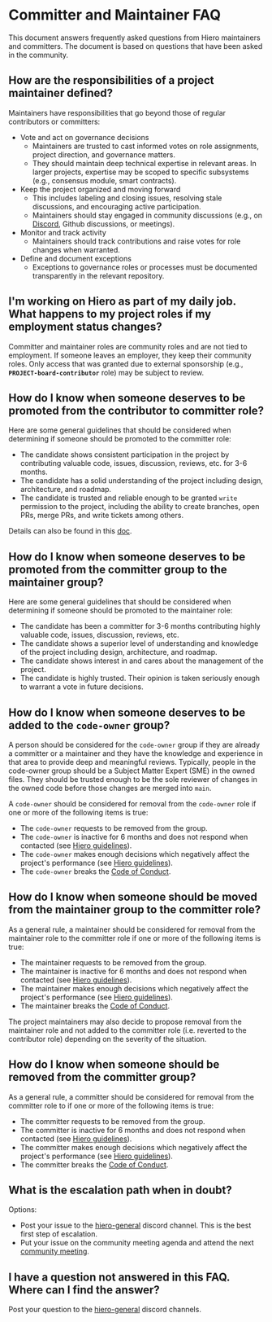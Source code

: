 # Committer and Maintainer FAQ

This document answers frequently asked questions from Hiero maintainers and committers.
The document is based on questions that have been asked in the community.

## How are the responsibilities of a project maintainer defined?

Maintainers have responsibilities that go beyond those of regular contributors or committers:

- Vote and act on governance decisions
  - Maintainers are trusted to cast informed votes on role assignments, project direction, and governance matters.
  - They should maintain deep technical expertise in relevant areas.
    In larger projects, expertise may be scoped to specific subsystems (e.g., consensus module, smart contracts).
- Keep the project organized and moving forward
  - This includes labeling and closing issues, resolving stale discussions, and encouraging active participation.
  - Maintainers should stay engaged in community discussions (e.g., on [Discord](https://discord.gg/pZ2GT6aq), Github discussions, or meetings).
- Monitor and track activity
    - Maintainers should track contributions and raise votes for role changes when warranted.
- Define and document exceptions
  - Exceptions to governance roles or processes must be documented transparently in the relevant repository.

## I'm working on Hiero as part of my daily job. What happens to my project roles if my employment status changes?

Committer and maintainer roles are community roles and are not tied to employment.
If someone leaves an employer, they keep their community roles.
Only access that was granted due to external sponsorship (e.g., **`PROJECT-board-contributor`** role) may be subject to review.

## How do I know when someone deserves to be promoted from the contributor to committer role?
    
Here are some general guidelines that should be considered when determining if someone should be promoted to the committer role:
    
- The candidate shows consistent participation in the project by contributing valuable code, issues, discussion, reviews, etc. for 3-6 months.
- The candidate has a solid understanding of the project including design, architecture, and roadmap.
- The candidate is trusted and reliable enough to be granted `write` permission to the project, including the ability to create branches, open PRs, merge PRs, and write tickets among others.
    
Details can also be found in this [doc](roles-and-groups.md).

## How do I know when someone deserves to be promoted from the committer group to the maintainer group?
    
Here are some general guidelines that should be considered when determining if someone should be promoted to the maintainer role:
    
- The candidate has been a committer for 3-6 months contributing highly valuable code, issues, discussion, reviews, etc.
- The candidate shows a superior level of understanding and knowledge of the project including design, architecture, and roadmap.
- The candidate shows interest in and cares about the management of the project.
- The candidate is highly trusted. Their opinion is taken seriously enough to warrant a vote in future decisions.

## How do I know when someone deserves to be added to the `code-owner` group?
    
A person should be considered for the `code-owner` group if they are already a committer or a maintainer and they have the knowledge and experience in that area to provide deep and meaningful reviews.
Typically, people in the code-owner group should be a Subject Matter Expert (SME) in the owned files.
They should be trusted enough to be the sole reviewer of changes in the owned code before those changes are merged into `main`.
    
 A `code-owner` should be considered for removal from the `code-owner` role if one or more of the following items is true:

- The `code-owner` requests to be removed from the group.
- The `code-owner` is inactive for 6 months and does not respond when contacted (see [Hiero guidelines](roles-and-groups.md#maintainers)).
- The `code-owner` makes enough decisions which negatively affect the project's performance (see [Hiero guidelines](roles-and-groups.md#maintainers)).
- The `code-owner` breaks the [Code of Conduct](https://github.com/hiero-ledger/.github/blob/main/CODE_OF_CONDUCT.md).

## How do I know when someone should be moved from the maintainer group to the committer role?
    
As a general rule, a maintainer should be considered for removal from the maintainer role to the committer role if one or more of the following items is true:
    
- The maintainer requests to be removed from the group.
- The maintainer is inactive for 6 months and does not respond when contacted (see [Hiero guidelines](roles-and-groups.md#maintainers)).
- The maintainer makes enough decisions which negatively affect the project's performance (see [Hiero guidelines](roles-and-groups.md#maintainers)).
- The maintainer breaks the [Code of Conduct](https://github.com/hiero-ledger/.github/blob/main/CODE_OF_CONDUCT.md).
    
The project maintainers may also decide to propose removal from the maintainer role and not added to the committer role (i.e. reverted to the contributor role) depending on the severity of the situation.

## How do I know when someone should be removed from the committer group?
    
As a general rule, a committer should be considered for removal from the committer role to if one or more of the following items is true:
    
- The committer requests to be removed from the group.
- The committer is inactive for 6 months and does not respond when contacted (see [Hiero guidelines](roles-and-groups.md#maintainers)).
- The committer makes enough decisions which negatively affect the project's performance (see [Hiero guidelines](roles-and-groups.md#maintainers)).
- The committer breaks the [Code of Conduct](https://github.com/hiero-ledger/.github/blob/main/CODE_OF_CONDUCT.md).

## What is the escalation path when in doubt?
    
Options:
    
- Post your issue to the [hiero-general](https://discord.com/channels/905194001349627914/1289954446712770600) discord channel.
  This is the best first step of escalation.
- Put your issue on the community meeting agenda and attend the next [community meeting](https://zoom-lfx.platform.linuxfoundation.org/meetings/hiero?view=week&occurrence=1755788400).

## I have a question not answered in this FAQ. Where can I find the answer?
    
Post your question to the [hiero-general](https://discord.com/channels/905194001349627914/1289954446712770600) discord channels.
